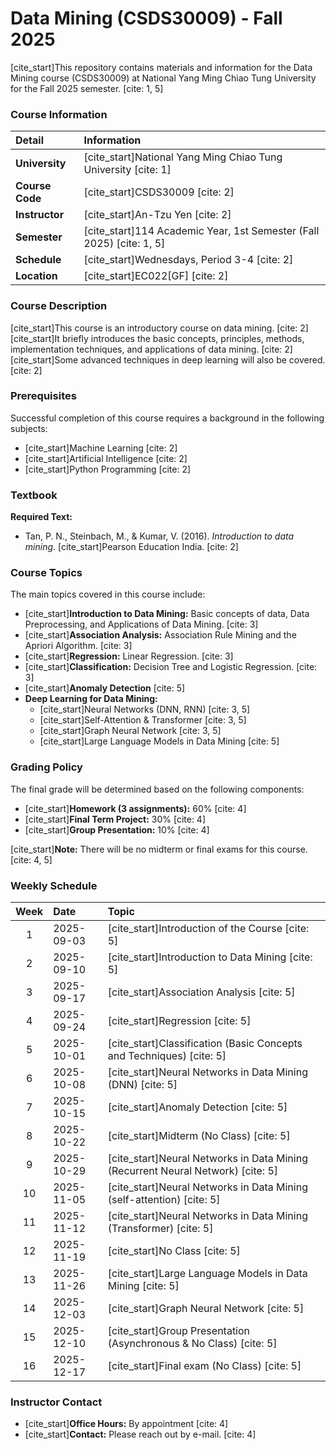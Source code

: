 # Data Mining (CSDS30009) - Fall 2025

[cite_start]This repository contains materials and information for the Data Mining course (CSDS30009) at National Yang Ming Chiao Tung University for the Fall 2025 semester. [cite: 1, 5]

### Course Information

| Detail | Information |
| :--- | :--- |
| **University** | [cite_start]National Yang Ming Chiao Tung University [cite: 1] |
| **Course Code** | [cite_start]CSDS30009 [cite: 2] |
| **Instructor** | [cite_start]An-Tzu Yen [cite: 2] |
| **Semester** | [cite_start]114 Academic Year, 1st Semester (Fall 2025) [cite: 1, 5] |
| **Schedule** | [cite_start]Wednesdays, Period 3-4 [cite: 2] |
| **Location** | [cite_start]EC022[GF] [cite: 2] |

### Course Description

[cite_start]This course is an introductory course on data mining. [cite: 2] [cite_start]It briefly introduces the basic concepts, principles, methods, implementation techniques, and applications of data mining. [cite: 2] [cite_start]Some advanced techniques in deep learning will also be covered. [cite: 2]

### Prerequisites

Successful completion of this course requires a background in the following subjects:
* [cite_start]Machine Learning [cite: 2]
* [cite_start]Artificial Intelligence [cite: 2]
* [cite_start]Python Programming [cite: 2]

### Textbook

**Required Text:**
* Tan, P. N., Steinbach, M., & Kumar, V. (2016). *Introduction to data mining*. [cite_start]Pearson Education India. [cite: 2]

### Course Topics

The main topics covered in this course include:
* [cite_start]**Introduction to Data Mining:** Basic concepts of data, Data Preprocessing, and Applications of Data Mining. [cite: 3]
* [cite_start]**Association Analysis:** Association Rule Mining and the Apriori Algorithm. [cite: 3]
* [cite_start]**Regression:** Linear Regression. [cite: 3]
* [cite_start]**Classification:** Decision Tree and Logistic Regression. [cite: 3]
* [cite_start]**Anomaly Detection** [cite: 5]
* **Deep Learning for Data Mining:**
    * [cite_start]Neural Networks (DNN, RNN) [cite: 3, 5]
    * [cite_start]Self-Attention & Transformer [cite: 3, 5]
    * [cite_start]Graph Neural Network [cite: 3, 5]
    * [cite_start]Large Language Models in Data Mining [cite: 5]

### Grading Policy

The final grade will be determined based on the following components:
* [cite_start]**Homework (3 assignments):** 60% [cite: 4]
* [cite_start]**Final Term Project:** 30% [cite: 4]
* [cite_start]**Group Presentation:** 10% [cite: 4]

[cite_start]**Note:** There will be no midterm or final exams for this course. [cite: 4, 5]

### Weekly Schedule

| Week | Date | Topic |
| :---: | :--- | :--- |
| 1 | 2025-09-03 | [cite_start]Introduction of the Course [cite: 5] |
| 2 | 2025-09-10 | [cite_start]Introduction to Data Mining [cite: 5] |
| 3 | 2025-09-17 | [cite_start]Association Analysis [cite: 5] |
| 4 | 2025-09-24 | [cite_start]Regression [cite: 5] |
| 5 | 2025-10-01 | [cite_start]Classification (Basic Concepts and Techniques) [cite: 5] |
| 6 | 2025-10-08 | [cite_start]Neural Networks in Data Mining (DNN) [cite: 5] |
| 7 | 2025-10-15 | [cite_start]Anomaly Detection [cite: 5] |
| 8 | 2025-10-22 | [cite_start]Midterm (No Class) [cite: 5] |
| 9 | 2025-10-29 | [cite_start]Neural Networks in Data Mining (Recurrent Neural Network) [cite: 5] |
| 10 | 2025-11-05 | [cite_start]Neural Networks in Data Mining (self-attention) [cite: 5] |
| 11 | 2025-11-12 | [cite_start]Neural Networks in Data Mining (Transformer) [cite: 5] |
| 12 | 2025-11-19 | [cite_start]No Class [cite: 5] |
| 13 | 2025-11-26 | [cite_start]Large Language Models in Data Mining [cite: 5] |
| 14 | 2025-12-03 | [cite_start]Graph Neural Network [cite: 5] |
| 15 | 2025-12-10 | [cite_start]Group Presentation (Asynchronous & No Class) [cite: 5] |
| 16 | 2025-12-17 | [cite_start]Final exam (No Class) [cite: 5] |

### Instructor Contact

* [cite_start]**Office Hours:** By appointment [cite: 4]
* [cite_start]**Contact:** Please reach out by e-mail. [cite: 4]
